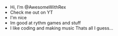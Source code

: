 - Hi, I’m @AwesomeWithRex
- Check me out on YT
- I'm nice
- Im good at rythm games and stuff
- I like coding and making music
Thats all I guess...
